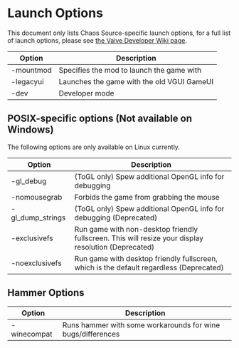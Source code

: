 # Launch Options

This document only lists Chaos Source-specific launch options, 
for a full list of launch options, please see [the Valve Developer Wiki page](https://developer.valvesoftware.com/wiki/Command_Line_Options).

|Option|Description|
|---|---|
|-mountmod <path>|Specifies the mod to launch the game with|
|-legacyui|Launches the game with the old VGUI GameUI|
|-dev|Developer mode|


## POSIX-specific options (Not available on Windows)

The following options are only available on Linux currently. 

|Option|Description| 
|---|---|
|-gl_debug|(ToGL only) Spew additional OpenGL info for debugging|
|-nomousegrab|Forbids the game from grabbing the mouse|
|-gl_dump_strings|(ToGL only) Spew additional OpenGL info for debugging (Deprecated)|
|-exclusivefs|Run game with non-desktop friendly fullscreen. This will resize your display resolution (Deprecated)|
|-noexclusivefs|Run game with desktop friendly fullscreen, which is the default regardless (Deprecated)| 

## Hammer Options

|Option|Description|
|---|---|
|-winecompat|Runs hammer with some workarounds for wine bugs/differences|

